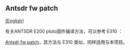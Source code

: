 ## Antsdr fw patch 

[[English]](../../../../device_and_usage_manual/ANTSDR_E_Series_Module/ANTSDR_E200_Reference_Manual/Antsdr-fw-patch.html)

有关ANTSDR E200 pluto固件编译方法，可以参考 E310 ：

[Antsdr fw patch](../ANTSDR_E310_Reference_Manual/Antsdr-fw-patch_cn.md)，其方法与 E310 类似，同样适用与本项目。